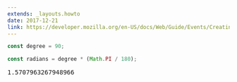 ```yaml
---
extends: _layouts.howto
date: 2017-12-21
link: https://developer.mozilla.org/en-US/docs/Web/Guide/Events/Creating_and_triggering_events
---
```



```javascript
const degree = 90;

const radians = degree * (Math.PI / 180);
```

<pre class="output">1.5707963267948966</pre>
